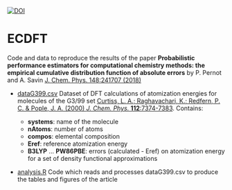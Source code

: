 [![DOI](https://zenodo.org/badge/108546376.svg)](https://zenodo.org/badge/latestdoi/108546376)

# ECDFT
Code and data to reproduce the results of the paper
__Probabilistic performance estimators for computational chemistry methods: the empirical cumulative distribution function of absolute errors__ by P. Pernot and A. Savin [J. Chem. Phys. 148:241707 (2018)](http://dx.doi.org/10.1063/1.5016248)     

* [dataG399.csv](dataG399.csv) Dataset of DFT calculations of atomization energies for molecules of the G3/99 set [Curtiss, L. A.; Raghavachari, K.; Redfern, P. C. & Pople, J. A. (2000) _J. Chem. Phys._ __112__:7374-7383](http://dx.doi.org/10.1063/1.481336). Contains:
    + __systems__: name of the molecule
    + __nAtoms__: number of atoms
    + __compos__: elemental composition
    + __Eref__: reference atomization energy
    + __B3LYP__ ... __PW86PBE__: errors (calculated - Eref) on atomization energy for a set of density functional approximations


* [analysis.R](analysis.R) Code which reads and processes dataG399.csv to produce the tables and figures of the article    
